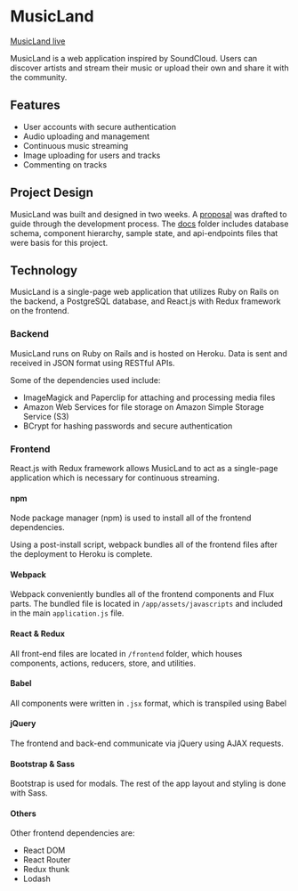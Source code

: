 # MusicLand

[MusicLand live][heroku]

[heroku]: http://musicland.herokuapp.com

MusicLand is a web application inspired by SoundCloud. Users can discover artists and stream their music or upload their own and share it with the community.   

## Features

- User accounts with secure authentication
- Audio uploading and management
- Continuous music streaming
- Image uploading for users and tracks
- Commenting on tracks


## Project Design

MusicLand was built and designed in two weeks. A [proposal](./docs/README.md) was drafted to guide through the development process. The [docs](./docs) folder includes database schema, component hierarchy, sample state, and api-endpoints files that were basis for this project.


## Technology

MusicLand is a single-page web application that utilizes Ruby on Rails on the backend, a PostgreSQL database, and React.js with Redux framework on the frontend.

### Backend

MusicLand runs on Ruby on Rails and is hosted on Heroku. Data is sent and received in JSON format using RESTful APIs.

Some of the dependencies used include:
- ImageMagick and Paperclip for attaching and processing media files
- Amazon Web Services for file storage on Amazon Simple Storage Service (S3)
- BCrypt for hashing passwords and secure authentication

### Frontend

React.js with Redux framework allows MusicLand to act as a single-page application which is necessary for continuous streaming.

#### npm

Node package manager (npm) is used to install all of the frontend dependencies.

Using a post-install script, webpack bundles all of the frontend files after the deployment to Heroku is complete.

#### Webpack

Webpack conveniently bundles all of the frontend components and Flux parts. The bundled file is located in `/app/assets/javascripts` and included in the main `application.js` file.

#### React & Redux

All front-end files are located in `/frontend` folder, which houses components, actions, reducers, store, and utilities.

#### Babel

All components were written in `.jsx` format, which is transpiled using Babel

#### jQuery

The frontend and back-end communicate via jQuery using AJAX requests.

#### Bootstrap & Sass

Bootstrap is used for modals. The rest of the app layout and styling is done with Sass. 

#### Others

Other frontend dependencies are:

- React DOM
- React Router
- Redux thunk
- Lodash
